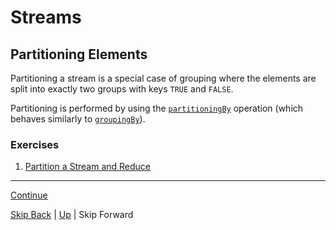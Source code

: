 # Streams

## Partitioning Elements

Partitioning a stream is a special case of grouping where the elements are
split into exactly two groups with keys `TRUE` and `FALSE`.

Partitioning is performed by using the
[`partitioningBy`](https://docs.oracle.com/javase/8/docs/api/java/util/stream/Collectors.html#partitioningBy-java.util.function.Predicate-)
operation (which behaves similarly to
[`groupingBy`](https://docs.oracle.com/javase/8/docs/api/java/util/stream/Collectors.html#groupingBy-java.util.function.Function-)).

### Exercises

1. [Partition a Stream and Reduce](partitioning_ex1.md)

---

[Continue](min_max.md)

[Skip Back](../optional/start.md) | [Up](../start.md) | Skip Forward
